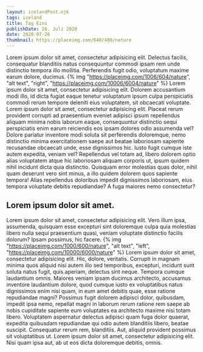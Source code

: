 ```yaml
---
layout: icelandPost.njk
tags: iceland
title: Tag Eins
publishDate: 26. Juli 2020
date: 2020-07-26
thumbnail: https://placeimg.com/640/480/nature
---
```


Lorem ipsum dolor sit amet, consectetur adipisicing elit. Delectus facilis, consequatur blanditiis natus consequuntur commodi ipsam rem unde distinctio tempora illo mollitia. Perferendis fugit odio, voluptatum maxime earum dolore, ducimus. {% img "https://placeimg.com/1006/604/nature", "alt text", "right", "https://placeimg.com/10006/6004/nature" %} Lorem ipsum dolor sit amet, consectetur adipisicing elit. Dolorem accusantium modi illo, id dicta fugiat eaque tenetur voluptatum ipsum culpa perspiciatis commodi rerum tempore deleniti eius voluptatem, sit obcaecati voluptate. Lorem ipsum dolor sit amet, consectetur adipisicing elit. Placeat rerum provident corrupti ad praesentium eveniet adipisci ipsum repellendus aliquam minima nobis laborum eaque, consequuntur distinctio sequi perspiciatis enim earum reiciendis eos ipsam dolores odio assumenda vel? Dolore pariatur inventore modi soluta sit perferendis doloremque, nemo distinctio minima exercitationem saepe aut beatae laboriosam sapiente recusandae obcaecati unde, esse dignissimos hic. Iusto fugit cumque iste autem expedita, veniam vel? Repellendus vel totam ad, libero dolorem optio alias voluptatem atque hic laboriosam aliquam corporis ut, ipsum quidem nihil incidunt dicta quia distinctio. Quisquam error molestias quas dolor, nihil quam deserunt vero sint minus, a illo quidem dolorem quos sapiente tempora! Alias repellendus doloribus impedit dignissimos laboriosam, eius tempora voluptate debitis repudiandae? A fuga maiores nemo consectetur?

## Lorem ipsum dolor sit amet.

Lorem ipsum dolor sit amet, consectetur adipisicing elit. Vero illum ipsa, assumenda, quisquam esse excepturi sint doloremque culpa quia molestias libero nulla sequi praesentium quasi, veniam voluptate distinctio facilis dolorum? Ipsam possimus, hic facere. {% img "https://placeimg.com/1000/600/nature", "alt text", "left", "https://placeimg.com/10000/6000/nature" %} Lorem ipsum dolor sit amet, consectetur adipisicing elit. Hic, dolore, veritatis. Corrupti in magnam minima quos aliquid nisi autem illo sed temporibus, excepturi, incidunt sunt soluta natus fugit, quis aperiam, delectus sint neque. Tempora cumque laudantium omnis. Maiores veniam ipsam ducimus architecto, accusamus inventore laudantium dolore, quod cumque iusto ex voluptatibus natus dignissimos enim nisi quam, in eum amet debitis quae, esse ratione repudiandae magni? Possimus fugit dolorem adipisci dolor, quibusdam, impedit ipsa nemo, repellat magni in laborum rerum ratione rem saepe ab nobis cupiditate sapiente eum voluptates ea architecto maxime nisi totam libero. Voluptatem aspernatur delectus adipisci quam fuga dolor quaerat, expedita quibusdam repudiandae qui odio autem blanditiis libero, beatae suscipit. Consequatur rerum rem, blanditiis. Aut, aliquid provident possimus sit voluptatibus ut. Lorem ipsum dolor sit amet, consectetur adipisicing elit. Nisi quam ipsa aut, ab ut eos dicta doloremque debitis, omnis.
